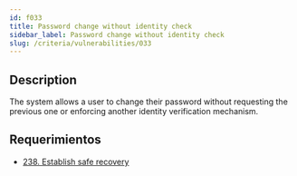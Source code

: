 ```yaml
---
id: f033
title: Password change without identity check
sidebar_label: Password change without identity check
slug: /criteria/vulnerabilities/033
---
```


## Description

The system allows a user to change their password
without requesting the previous one
or enforcing another identity verification mechanism.

## Requerimientos

- [238. Establish safe recovery](/criteria/requirements/authentication/238)
